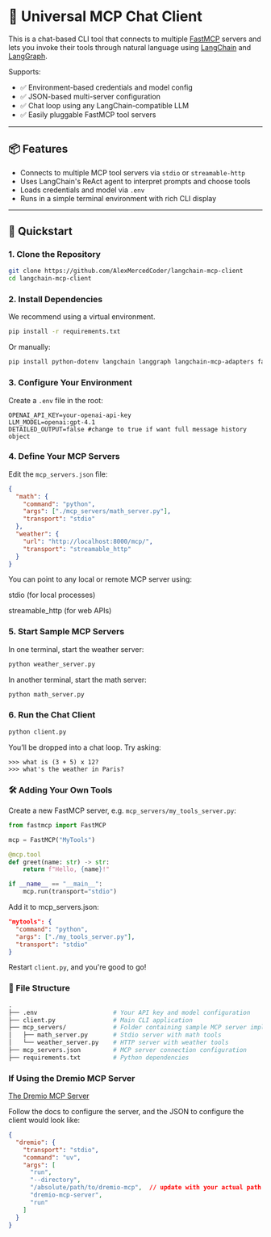 # 🧠 Universal MCP Chat Client

This is a chat-based CLI tool that connects to multiple [FastMCP](https://gofastmcp.com) servers and lets you invoke their tools through natural language using [LangChain](https://python.langchain.com/) and [LangGraph](https://www.langgraph.dev/).

Supports:
- ✅ Environment-based credentials and model config
- ✅ JSON-based multi-server configuration
- ✅ Chat loop using any LangChain-compatible LLM
- ✅ Easily pluggable FastMCP tool servers

---

## 📦 Features

- Connects to multiple MCP tool servers via `stdio` or `streamable-http`
- Uses LangChain's ReAct agent to interpret prompts and choose tools
- Loads credentials and model via `.env`
- Runs in a simple terminal environment with rich CLI display

---

## 🚀 Quickstart

### 1. Clone the Repository

```bash
git clone https://github.com/AlexMercedCoder/langchain-mcp-client
cd langchain-mcp-client
```

### 2. Install Dependencies
We recommend using a virtual environment.

```bash
pip install -r requirements.txt
```

Or manually:

```bash
pip install python-dotenv langchain langgraph langchain-mcp-adapters fastmcp openai rich langchain-openai
```

### 3. Configure Your Environment
Create a `.env` file in the root:

```env
OPENAI_API_KEY=your-openai-api-key
LLM_MODEL=openai:gpt-4.1
DETAILED_OUTPUT=false #change to true if want full message history object
```

### 4. Define Your MCP Servers
Edit the `mcp_servers.json` file:

```json
{
  "math": {
    "command": "python",
    "args": ["./mcp_servers/math_server.py"],
    "transport": "stdio"
  },
  "weather": {
    "url": "http://localhost:8000/mcp/",
    "transport": "streamable_http"
  }
}
```
You can point to any local or remote MCP server using:

stdio (for local processes)

streamable_http (for web APIs)

### 5. Start Sample MCP Servers
In one terminal, start the weather server:

```bash
python weather_server.py
```

In another terminal, start the math server:

```bash
python math_server.py
```

### 6. Run the Chat Client

```bash
python client.py
```

You’ll be dropped into a chat loop. Try asking:

```python-repl
>>> what is (3 + 5) x 12?
>>> what's the weather in Paris?
```

### 🛠 Adding Your Own Tools
Create a new FastMCP server, e.g. `mcp_servers/my_tools_server.py`:

```python
from fastmcp import FastMCP

mcp = FastMCP("MyTools")

@mcp.tool
def greet(name: str) -> str:
    return f"Hello, {name}!"

if __name__ == "__main__":
    mcp.run(transport="stdio")
```

Add it to mcp_servers.json:

```json
"mytools": {
  "command": "python",
  "args": ["./my_tools_server.py"],
  "transport": "stdio"
}
```

Restart `client.py`, and you're good to go!

### 📁 File Structure
```graphql
.
├── .env                     # Your API key and model configuration
├── client.py                # Main CLI application
├── mcp_servers/             # Folder containing sample MCP server implementations
│   ├── math_server.py       # Stdio server with math tools
│   └── weather_server.py    # HTTP server with weather tools
├── mcp_servers.json         # MCP server connection configuration
├── requirements.txt         # Python dependencies
```

### If Using the Dremio MCP Server

[The Dremio MCP Server](https://github.com/dremio/dremio-mcp)

Follow the docs to configure the server, and the JSON to configure the client would look like:

```json
{
  "dremio": {
    "transport": "stdio",
    "command": "uv",
    "args": [
      "run",
      "--directory",
      "/absolute/path/to/dremio-mcp",  // update with your actual path
      "dremio-mcp-server",
      "run"
    ]
  }
}
```